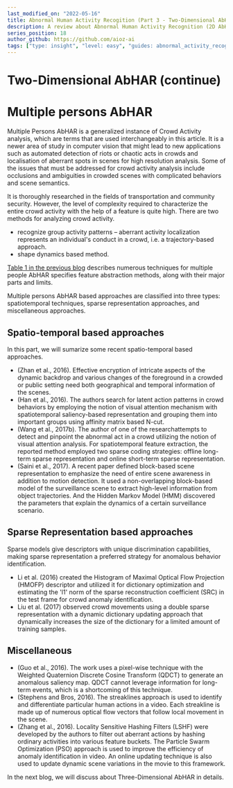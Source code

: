 ```yaml
---
last_modified_on: "2022-05-16"
title: Abnormal Human Activity Recogition (Part 3 - Two-Dimensional AbHAR (cont.))
description: A review about Abnormal Human Activity Recognition (2D AbHAR) (cont.)
series_position: 18
author_github: https://github.com/aioz-ai
tags: ["type: insight", "level: easy", "guides: abnormal_activity_recognition"]
---
```


# Two-Dimensional AbHAR (continue)

# Multiple persons AbHAR
Multiple Persons AbHAR is a generalized instance of Crowd Activity analysis, which are terms that are used interchangeably in this article. It is a newer area of study in computer vision that might lead to new applications such as automated detection of riots or chaotic acts in crowds and localisation of aberrant spots in scenes for high resolution analysis. Some of the issues that must be addressed for crowd activity analysis include occlusions and ambiguities in crowded scenes with complicated behaviors and scene semantics.

It is thoroughly researched in the fields of transportation and community security. However, the level of complexity required to characterize the entire crowd activity with the help of a feature is quite high. There are two methods for analyzing crowd activity.
* recognize group activity patterns – aberrant activity localization represents an individual's conduct in a crowd, i.e. a trajectory-based approach.
* shape dynamics based method.

[Table 1 in the previous blog](https://ai.aioz.io/guides/computer-vision/abnormal-human-activity_part2/#single-person-abhar) describes numerous techniques for multiple people AbHAR specifies feature abstraction methods, along with their major parts and limits.

Multiple persons AbHAR based approaches are classified into three types: spatiotemporal techniques, sparse representation approaches, and miscellaneous approaches.

## Spatio-temporal based approaches

In this part, we will sumarize some recent spatio-temporal based approaches.
*  (Zhan et al., 2016). Effective encryption of intricate aspects of the dynamic backdrop and various changes of the foreground in a crowded or public setting need both geographical and temporal information of the scenes.
* (Han et al., 2016). The authors search for latent action patterns in crowd behaviors by employing the notion of visual attention mechanism with spatiotemporal saliency-based representation and grouping them into important groups using affinity matrix based N-cut.
*  (Wang et al., 2017b). The author of one of the researchattempts to detect and pinpoint the abnormal act in a crowd utilizing the notion of visual attention analysis. For spatiotemporal feature extraction, the reported method employed two sparse coding strategies: offline long-term sparse representation and online short-term sparse representation.
*  (Saini et al., 2017). A recent paper defined block-based scene representation to emphasize the need of entire scene awareness in addition to motion detection. It used a non-overlapping block-based model of the surveillance scene to extract high-level information from object trajectories. And the Hidden Markov Model (HMM) discovered the parameters that explain the dynamics of a certain surveillance scenario.

## Sparse Representation based approaches

Sparse models give descriptors with unique discrimination capabilities, making sparse representation a preferred strategy for anomalous behavior identification.
* Li et al. (2016) created the Histogram of Maximal Optical Flow Projection (HMOFP) descriptor and utilized it for dictionary optimization and estimating the 'l1' norm of the sparse reconstruction coefficient (SRC) in the test frame for crowd anomaly identification.
* Liu et al. (2017) observed crowd movements using a double sparse representation with a dynamic dictionary updating approach that dynamically increases the size of the dictionary for a limited amount of training samples.

## Miscellaneous

* (Guo et al., 2016). The work uses a pixel-wise technique with the Weighted Quaternion Discrete Cosine Transform (QDCT) to generate an anomalous saliency map. QDCT cannot leverage information for long-term events, which is a shortcoming of this technique.
* (Stephens and Bros, 2016). The streaklines approach is used to identify and differentiate particular human actions in a video. Each streakline is made up of numerous optical flow vectors that follow local movement in the scene.
* (Zhang et al., 2016). Locality Sensitive Hashing Filters (LSHF) were developed by the authors to filter out aberrant actions by hashing ordinary activities into various feature buckets. The Particle Swarm Optimization (PSO) approach is used to improve the efficiency of anomaly identification in video. An online updating technique is also used to update dynamic scene variations in the movie to this framework.

In the next blog, we will discuss about Three-Dimensional AbHAR in details.
